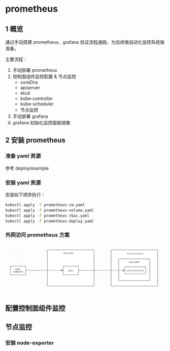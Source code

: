 # prometheus

## 1 概览
通过手动搭建 prometheus、grafana 验证流程通路，为后续做自动化监控系统做准备。

主要流程：
1. 手动部署 prometheus
2. 控制面组件监控配置 & 节点监控
    * coreDns
    * apiserver
    * etcd
    * kube-controller
    * kube-scheduler
    * 节点监控
3. 手动部署 grafana
4. grafana 初始化监控面板镜像

## 2 安装 prometheus
### 准备 yaml 资源
参考 deploy/example
### 安装 yaml 资源
安装如下顺序执行：
```bash
kubectl apply -f prometheus-cm.yaml
kubectl apply -f prometheus-volume.yaml
kubectl apply -f prometheus-rbac.yaml
kubectl apply -f prometheus-deploy.yaml
```
### 外网访问 prometheus 方案
![img.png](../image/prometheus-access.png)

## 配置控制面组件监控


## 节点监控
### 安装 node-exporter

